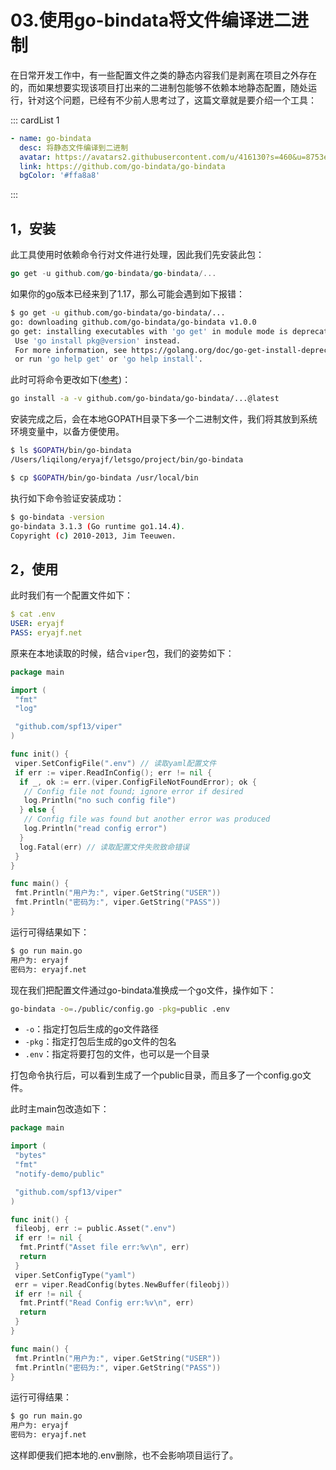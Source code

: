 # 03.使用go-bindata将文件编译进二进制

在日常开发工作中，有一些配置文件之类的静态内容我们是剥离在项目之外存在的，而如果想要实现该项目打出来的二进制包能够不依赖本地静态配置，随处运行，针对这个问题，已经有不少前人思考过了，这篇文章就是要介绍一个工具：

::: cardList 1

```yaml
- name: go-bindata
  desc: 将静态文件编译到二进制
  avatar: https://avatars2.githubusercontent.com/u/416130?s=460&u=8753e86600e300a9811cdc539aa158deec2e2724&v=4
  link: https://github.com/go-bindata/go-bindata
  bgColor: '#ffa8a8'
```

:::

## 1，安装

此工具使用时依赖命令行对文件进行处理，因此我们先安装此包：

```go
go get -u github.com/go-bindata/go-bindata/...
```

如果你的go版本已经来到了1.17，那么可能会遇到如下报错：

```sh
$ go get -u github.com/go-bindata/go-bindata/...
go: downloading github.com/go-bindata/go-bindata v1.0.0
go get: installing executables with 'go get' in module mode is deprecated.
 Use 'go install pkg@version' instead.
 For more information, see https://golang.org/doc/go-get-install-deprecation
 or run 'go help get' or 'go help install'.
```

此时可将命令更改如下([参考](https://github.com/go-bindata/go-bindata/issues/77))：

```sh
go install -a -v github.com/go-bindata/go-bindata/...@latest
```

安装完成之后，会在本地GOPATH目录下多一个二进制文件，我们将其放到系统环境变量中，以备方便使用。

```sh
$ ls $GOPATH/bin/go-bindata
/Users/liqilong/eryajf/letsgo/project/bin/go-bindata

$ cp $GOPATH/bin/go-bindata /usr/local/bin
```

执行如下命令验证安装成功：

```sh
$ go-bindata -version
go-bindata 3.1.3 (Go runtime go1.14.4).
Copyright (c) 2010-2013, Jim Teeuwen.
```

## 2，使用

此时我们有一个配置文件如下：

```yaml
$ cat .env
USER: eryajf
PASS: eryajf.net
```

原来在本地读取的时候，结合`viper`包，我们的姿势如下：

```go
package main

import (
 "fmt"
 "log"

 "github.com/spf13/viper"
)

func init() {
 viper.SetConfigFile(".env") // 读取yaml配置文件
 if err := viper.ReadInConfig(); err != nil {
  if _, ok := err.(viper.ConfigFileNotFoundError); ok {
   // Config file not found; ignore error if desired
   log.Println("no such config file")
  } else {
   // Config file was found but another error was produced
   log.Println("read config error")
  }
  log.Fatal(err) // 读取配置文件失败致命错误
 }
}

func main() {
 fmt.Println("用户为:", viper.GetString("USER"))
 fmt.Println("密码为:", viper.GetString("PASS"))
}
```

运行可得结果如下：

```sh
$ go run main.go
用户为: eryajf
密码为: eryajf.net
```

现在我们把配置文件通过go-bindata准换成一个go文件，操作如下：

```sh
go-bindata -o=./public/config.go -pkg=public .env
```

- `-o`：指定打包后生成的go文件路径
- `-pkg`：指定打包后生成的go文件的包名
- `.env`：指定将要打包的文件，也可以是一个目录

打包命令执行后，可以看到生成了一个public目录，而且多了一个config.go文件。

此时主main包改造如下：

```go
package main

import (
 "bytes"
 "fmt"
 "notify-demo/public"

 "github.com/spf13/viper"
)

func init() {
 fileobj, err := public.Asset(".env")
 if err != nil {
  fmt.Printf("Asset file err:%v\n", err)
  return
 }
 viper.SetConfigType("yaml")
 err = viper.ReadConfig(bytes.NewBuffer(fileobj))
 if err != nil {
  fmt.Printf("Read Config err:%v\n", err)
  return
 }
}

func main() {
 fmt.Println("用户为:", viper.GetString("USER"))
 fmt.Println("密码为:", viper.GetString("PASS"))
}
```

运行可得结果：

```sh
$ go run main.go
用户为: eryajf
密码为: eryajf.net
```

这样即便我们把本地的.env删除，也不会影响项目运行了。
